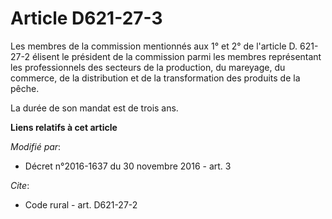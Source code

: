 # Article D621-27-3

Les membres de la commission mentionnés     aux 1° et 2° de l'article D. 621-27-2 élisent le président de la commission parmi
les membres représentant les professionnels des secteurs de la production, du mareyage, du commerce, de la distribution et de
la transformation des produits de la pêche. 

La durée de son mandat est de trois ans.

**Liens relatifs à cet article**

_Modifié par_:

  - Décret n°2016-1637 du 30 novembre 2016 - art. 3

_Cite_:

  - Code rural - art. D621-27-2
